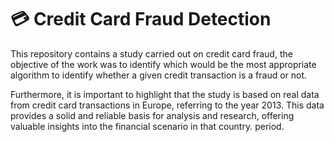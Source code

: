 # 💳 Credit Card Fraud Detection

This repository contains a study carried out on credit card fraud, the objective of the work was to identify which would be the most appropriate algorithm to identify whether a given credit transaction is a fraud or not.

Furthermore, it is important to highlight that the study is based on real data from credit card transactions in Europe, referring to the year 2013. This data provides a solid and reliable basis for analysis and research, offering valuable insights into the financial scenario in that country. period.